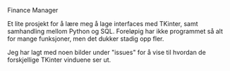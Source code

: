 Finance Manager

Et lite prosjekt for å lære meg å lage interfaces med TKinter, samt samhandling mellom Python og SQL. Foreløpig har ikke programmet så alt for mange funksjoner, men det dukker stadig opp fler.

Jeg har lagt med noen bilder under "issues" for å vise til hvordan de forskjellige TKinter vinduene ser ut. 
